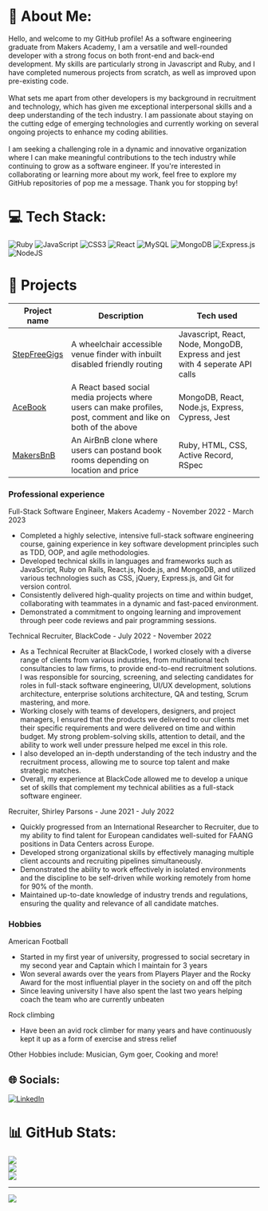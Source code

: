 # 💫 About Me:
Hello, and welcome to my GitHub profile! As a software engineering graduate from Makers Academy, I am a versatile and well-rounded developer with a strong focus on both front-end and back-end development. My skills are particularly strong in Javascript and Ruby, and I have completed numerous projects from scratch, as well as improved upon pre-existing code.<br><br>What sets me apart from other developers is my background in recruitment and technology, which has given me exceptional interpersonal skills and a deep understanding of the tech industry. I am passionate about staying on the cutting edge of emerging technologies and currently working on several ongoing projects to enhance my coding abilities.<br><br>I am seeking a challenging role in a dynamic and innovative organization where I can make meaningful contributions to the tech industry while continuing to grow as a software engineer. If you're interested in collaborating or learning more about my work, feel free to explore my GitHub repositories of pop me a message. Thank you for stopping by!


# 💻 Tech Stack:
![Ruby](https://img.shields.io/badge/ruby-%23CC342D.svg?style=for-the-badge&logo=ruby&logoColor=white) ![JavaScript](https://img.shields.io/badge/javascript-%23323330.svg?style=for-the-badge&logo=javascript&logoColor=%23F7DF1E) ![CSS3](https://img.shields.io/badge/css3-%231572B6.svg?style=for-the-badge&logo=css3&logoColor=white) ![React](https://img.shields.io/badge/react-%2320232a.svg?style=for-the-badge&logo=react&logoColor=%2361DAFB) ![MySQL](https://img.shields.io/badge/mysql-%2300f.svg?style=for-the-badge&logo=mysql&logoColor=white) ![MongoDB](https://img.shields.io/badge/MongoDB-%234ea94b.svg?style=for-the-badge&logo=mongodb&logoColor=white) ![Express.js](https://img.shields.io/badge/express.js-%23404d59.svg?style=for-the-badge&logo=express&logoColor=%2361DAFB) ![NodeJS](https://img.shields.io/badge/node.js-6DA55F?style=for-the-badge&logo=node.js&logoColor=white)

# 🚧 Projects

| Project name | Description | Tech used |
| --- | --- | --- |
| [StepFreeGigs](https://github.com/tmccoy99/StepFreeGigs) | A wheelchair accessible venue finder with inbuilt disabled friendly routing | Javascript, React, Node, MongoDB, Express and jest with 4 seperate API calls |
| [AceBook](https://github.com/abodian/acebook-team-water) | A React based social media projects where users can make profiles, post, comment and like on both of the above | MongoDB, React, Node.js, Express, Cypress, Jest |
| [MakersBnB]() | An AirBnB clone where users can postand book rooms depending on location and price | Ruby, HTML, CSS, Active Record, RSpec |

### Professional experience

Full-Stack Software Engineer, Makers Academy - November 2022 - March 2023

* Completed a highly selective, intensive full-stack software engineering course, gaining experience in key software development principles such as TDD, OOP, and agile methodologies.
* Developed technical skills in languages and frameworks such as JavaScript, Ruby on Rails, React.js, Node.js, and MongoDB, and utilized various technologies such as CSS, jQuery, Express.js, and Git for version control.
* Consistently delivered high-quality projects on time and within budget, collaborating with teammates in a dynamic and fast-paced environment.
* Demonstrated a commitment to ongoing learning and improvement through peer code reviews and pair programming sessions.

Technical Recruiter, BlackCode - July 2022 - November 2022

* As a Technical Recruiter at BlackCode, I worked closely with a diverse range of clients from various industries, from multinational tech consultancies to law firms, to provide end-to-end recruitment solutions. I was responsible for sourcing, screening, and selecting candidates for roles in full-stack software engineering, UI/UX development, solutions architecture, enterprise solutions architecture, QA and testing, Scrum mastering, and more.
* Working closely with teams of developers, designers, and project managers, I ensured that the products we delivered to our clients met their specific requirements and were delivered on time and within budget. My strong problem-solving skills, attention to detail, and the ability to work well under pressure helped me excel in this role.
* I also developed an in-depth understanding of the tech industry and the recruitment process, allowing me to source top talent and make strategic matches. 
* Overall, my experience at BlackCode allowed me to develop a unique set of skills that complement my technical abilities as a full-stack software engineer.

Recruiter, Shirley Parsons - June 2021 - July 2022

* Quickly progressed from an International Researcher to Recruiter, due to my ability to find talent for European candidates well-suited for FAANG positions in Data Centers across Europe.
* Developed strong organizational skills by effectively managing multiple client accounts and recruiting pipelines simultaneously.
* Demonstrated the ability to work effectively in isolated environments and the discipline to be self-driven while working remotely from home for 90% of the month.
* Maintained up-to-date knowledge of industry trends and regulations, ensuring the quality and relevance of all candidate matches.

### Hobbies

American Football

* Started in my first year of university, progressed to social secretary in my second year and Captain which I maintain for 3 years
* Won several awards over the years from Players Player and the Rocky Award for the most influential player in the society on and off the pitch
* Since leaving university I have also spent the last two years helping coach the team who are currently unbeaten 

Rock climbing

* Have been an avid rock climber for many years and have continuously kept it up as a form of exercise and stress relief

Other Hobbies include: Musician, Gym goer, Cooking and more!


## 🌐 Socials:
[![LinkedIn](https://img.shields.io/badge/LinkedIn-%230077B5.svg?logo=linkedin&logoColor=white)](https://linkedin.com/in/linkedin.com/in/james-paterson-092b94244) 

# 📊 GitHub Stats:
![](https://github-readme-stats.vercel.app/api?username=JamesJPaterson&theme=radical&hide_border=false&include_all_commits=false&count_private=true)<br/>
![](https://github-readme-streak-stats.herokuapp.com/?user=JamesJPaterson&theme=radical&hide_border=false)<br/>
![](https://github-readme-stats.vercel.app/api/top-langs/?username=JamesJPaterson&theme=radical&hide_border=false&include_all_commits=false&count_private=true&layout=compact)

---
[![](https://visitcount.itsvg.in/api?id=JamesJPaterson&icon=0&color=0)](https://visitcount.itsvg.in)

<!-- Proudly created with GPRM ( https://gprm.itsvg.in ) -->

<!--
**JamesJPaterson/JamesJPaterson** is a ✨ _special_ ✨ repository because its `README.md` (this file) appears on your GitHub profile.

Here are some ideas to get you started:

- 🔭 I’m currently working on ...
- 🌱 I’m currently learning ...
- 👯 I’m looking to collaborate on ...
- 🤔 I’m looking for help with ...
- 💬 Ask me about ...
- 📫 How to reach me: ...
- 😄 Pronouns: ...
- ⚡ Fun fact: ...
-->
